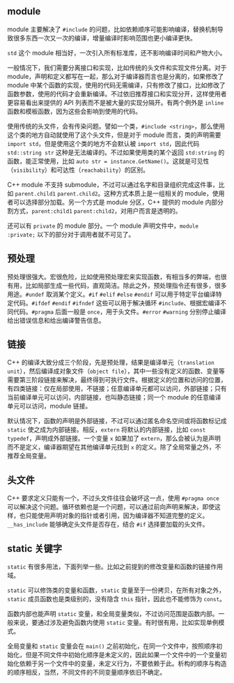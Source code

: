 ## module
module 主要解决了 `#include` 的问题，比如依赖顺序可能影响编译，替换机制导致很多东西一次又一次的编译，增量编译时影响范围也更小编译更快。

`std` 这个 module 相当好，一次引入所有标准库，还不影响编译时间和产物大小。

一般情况下，我们需要分离接口和实现，比如传统的头文件和实现文件分离。对于 module，声明和定义都写在一起，那么对于编译器而言也是分离的，如果修改了 module 中某个函数的实现，使用的代码无需编译，只有修改了接口，比如修改了函数参数，使用的代码才会重新编译。不过依旧推荐接口和实现分开，这样使用者更容易看出来提供的 API 列表而不是被大量的实现分隔开。有两个例外是 `inline` 函数和模板函数，因为这些会影响到使用的代码。

使用传统的头文件，会有传染问题。譬如一个类，`#include <string>`，那么使用这个类的地方自动就使用了这个头文件，但是对于 module 而言，类的声明需要 `import std`，但是使用这个类的地方不会默认被 `import std`，因此代码 `std::string str` 这种是无法编译的。不过如果使用类的某个返回 `std:string` 的函数，能正常使用，比如 `auto str = instance.GetName()`。这就是可见性（`visibility`）和可达性（`reachability`）的区别。

C++ module 不支持 submodule，不过可以通过名字和目录组织完成这件事，比如 `parent.child1` `parent.child2`。这种方式本质上是一组相关的 module，使用者可以选择部分加载。另一个方式是 module 分区，C++ 提供的 module 内部分割方式，`parent:child1` `parent:child2`，对用户而言是透明的。

还可以有 `private` 的 module 部分。一个 module 声明文件中，`module :private;` 以下的部分对于调用者就不可见了。

## 预处理
预处理很强大。宏很危险，比如使用预处理宏来实现函数，有相当多的弊端，也很有用，比如局部生成一些代码，直观简洁。除此之外，预处理指令还有很多，很多用途。`#undef` 取消某个定义。`#if` `#elif` `#else` `#endif` 可以用于特定平台编译特定代码。`#ifdef` `#endif` `#ifndef` 这些可以用于解决循环 `#include`、根据宏编译不同代码。`#pragma` 后面一般是 `once`，用于头文件。`#error` `#warning` 分别停止编译给出错误信息和给出编译警告信息。

## 链接
C++ 的编译大致分成三个阶段，先是预处理，结果是编译单元（`translation unit`），然后编译成对象文件（`object file`），其中一些没有定义的函数、变量等需要第三阶段链接来解决，最终得到可执行文件。根据定义的位置和访问的位置，有四类链接：仅在局部使用，不链接；任意编译单元都可以访问，外部链接；只有当前编译单元可以访问，内部链接，也叫静态链接；同一个 module 的任意编译单元可以访问，module 链接。

默认情况下，函数的声明是外部链接，不过可以通过匿名命名空间或将函数标记成 `static` 使之成为内部链接。相反，`extern` 将默认的内部链接，比如 `const` `typedef`，声明成外部链接。一个变量 `x` 如果加了 `extern`，那么会被认为是声明而不是定义，编译器期望在其他编译单元找到 `x` 的定义。除了全局常量之外，不推荐全局变量。

## 头文件
C++ 要求定义只能有一个，不过头文件往往会破坏这一点，使用 `#pragma once` 可以解决这个问题。循环依赖也是一个问题，可以通过前向声明来解决，即使这样，也只能使用声明对象的指针或者引用，因为编译器不知道完整的定义。`__has_include` 能够确定头文件是否存在，结合 `#if` 选择要加载的头文件。

## static 关键字
`static` 有很多用法，下面列举一些。比如之前提到的修改变量和函数的链接作用域。

`static` 可以修饰类的变量和函数，`static` 变量至于一份拷贝，在所有对象之外，`static` 成员函数也是类级别的，没有隐含 `this` 指针，因此也不能修饰为 `const`。

函数内部也能声明 `static` 变量，和全局变量类似，不过访问范围是函数内部。一般来说，要通过涉及避免函数内使用 `static` 变量。有时很有用，比如实现单例模式。

全局变量和 `static` 变量会在 `main()` 之前初始化，在同一个文件中，按照顺序初始化，但是不同文件中初始化顺序是未定义的，因此如果一个文件中的一个变量初始化依赖于另一个文件中的变量，未定义行为，不要依赖于此。析构的顺序与构造的顺序相反，当然，不同文件的不同变量顺序依旧不确定。
